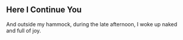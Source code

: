 Here I Continue You
-------------------
And outside my hammock, during the late afternoon, I woke up naked  
and full of joy.  
